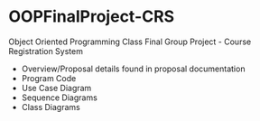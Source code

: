 # OOPFinalProject-CRS
Object Oriented Programming Class Final Group Project - Course Registration System
- Overview/Proposal details found in proposal documentation
- Program Code
- Use Case Diagram
- Sequence Diagrams
- Class Diagrams
